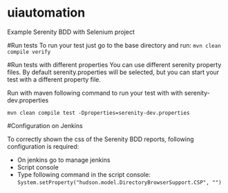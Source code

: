 # uiautomation
Example Serenity BDD with Selenium project

#Run tests
To run your test just go to the base directory and run:
`mvn clean compile verify`

#Run tests with different properties
You can use different serenity property files.
By default serenity.properties will be selected,
but you can start your test with a different property file.

Run with maven following command to run your test with with serenity-dev.properties

`mvn clean compile test -Dproperties=serenity-dev.properties`

#Configuration on Jenkins

To correctly shown the css of the Serenity BDD reports, following configuration
is required:
* On jenkins go to manage jenkins
* Script console
* Type following command in the script console:
`System.setProperty("hudson.model.DirectoryBrowserSupport.CSP", "")`
